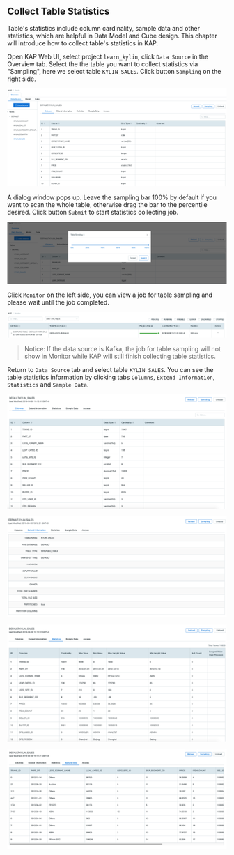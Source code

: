 ## Collect Table Statistics

Table's statistics include column cardinality, sample data and other statistics, which are helpful in Data Model and Cube design. This chapter will introduce how to collect table's statistics in KAP.

Open KAP Web UI, select project `learn_kylin`, click `Data Source` in the Overview tab. Select the the table you want to collect statistics via "Sampling", here we select table `KYLIN_SALES`. Click button `Sampling` on the right side.

![](images/collect_statistics.1.png)



A dialog window pops up. Leave the sampling bar 100% by default if you want to scan the whole table, otherwise drag the bar to the percentile desired. Click button `Submit` to start statistics collecting job.

![](images/collect_statistics.3.png)

Click `Monitor` on the left side, you can view a job for table sampling and please wait until the job completed.

![](images/collect_statistics.5.png)

> Notice: If the data source is Kafka, the job for table sampling will not show in Monitor while KAP will still finish collecting table statistics.

Return to `Data Source` tab and select table `KYLIN_SALES`. You can see the table statistics information by clicking tabs `Columns`, `Extend Information`, `Statistics` and `Sample Data`.

![](images/collect_statistics.6.png)

![](images/collect_statistics.8.png)

![](images/collect_statistics.9.png)

![](images/collect_statistics.10.png)

